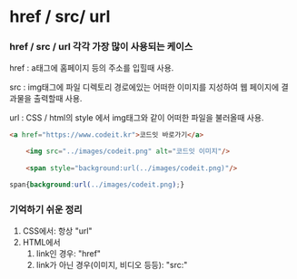 # href / src/ url

### href / src / url 각각 가장 많이 사용되는 케이스

href : a태그에 홈페이지 등의 주소를 입힐때 사용.

src : img태그에 파일 디렉토리 경로에있는 어떠한 이미지를 지성하여 웹 페이지에 결과물을 출력할때 사용.

url : CSS / html의 style 에서 img태그와 같이 어떠한 파일을 불러올때 사용.



```html
<a href="https://www.codeit.kr">코드잇 바로가기</a>

    <img src="../images/codeit.png" alt="코드잇 이미지"/>
    
    <span style="background:url(../images/codeit.png)"/>
```

```CSS
span{background:url(../images/codeit.png);}
```



### 기억하기 쉬운 정리

1. CSS에서: 항상 "url"
2. HTML에서
   1. link인 경우: "href"
   2. link가 아닌 경우(이미지, 비디오 등등): "src:"
